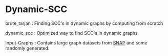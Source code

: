 # Dynamic-SCC

brute_tarjan : Finding SCC's in dynamic graphs by computing from scratch

dynamic_scc : Optimized way to find SCC's in dynamic graphs

Input-Graphs : Contains large graph datasets from [SNAP](https://snap.stanford.edu/data/) and some randomly generated.
